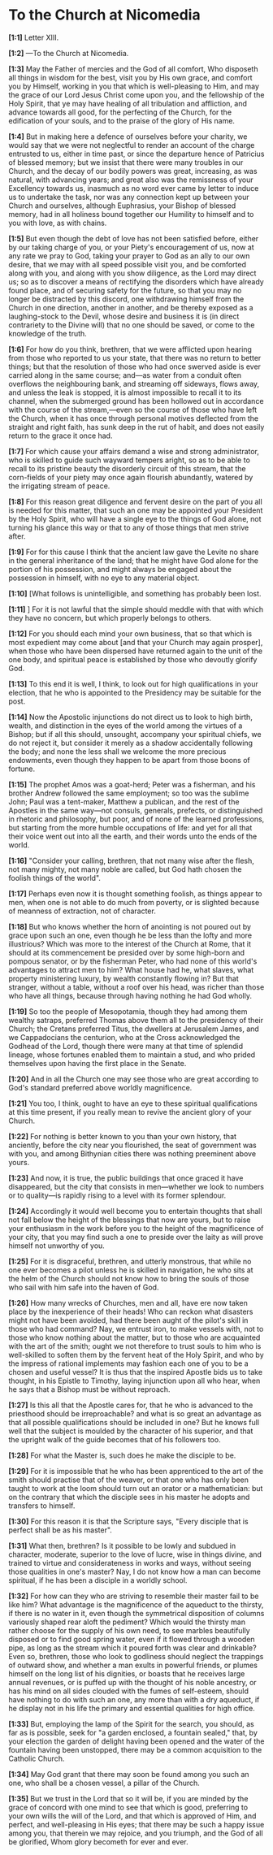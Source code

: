 # To the Church at Nicomedia

**[1:1]** Letter XIII.

**[1:2]** —To the Church at Nicomedia.

**[1:3]** May the Father of mercies and the God of all comfort, Who disposeth all things in wisdom for the best, visit you by His own grace, and comfort you by Himself, working in you that which is well-pleasing to Him, and may the grace of our Lord Jesus Christ come upon you, and the fellowship of the Holy Spirit, that ye may have healing of all tribulation and affliction, and advance towards all good, for the perfecting of the Church, for the edification of your souls, and to the praise of the glory of His name.

**[1:4]** But in making here a defence of ourselves before your charity, we would say that we were not neglectful to render an account of the charge entrusted to us, either in time past, or since the departure hence of Patricius of blessed memory; but we insist that there were many troubles in our Church, and the decay of our bodily powers was great, increasing, as was natural, with advancing years; and great also was the remissness of your Excellency towards us, inasmuch as no word ever came by letter to induce us to undertake the task, nor was any connection kept up between your Church and ourselves, although Euphrasius, your Bishop of blessed memory, had in all holiness bound together our Humility to himself and to you with love, as with chains.

**[1:5]** But even though the debt of love has not been satisfied before, either by our taking charge of you, or your Piety's encouragement of us, now at any rate we pray to God, taking your prayer to God as an ally to our own desire, that we may with all speed possible visit you, and be comforted along with you, and along with you show diligence, as the Lord may direct us; so as to discover a means of rectifying the disorders which have already found place, and of securing safety for the future, so that you may no longer be distracted by this discord, one withdrawing himself from the Church in one direction, another in another, and be thereby exposed as a laughing-stock to the Devil, whose desire and business it is (in direct contrariety to the Divine will) that no one should be saved, or come to the knowledge of the truth.

**[1:6]** For how do you think, brethren, that we were afflicted upon hearing from those who reported to us your state, that there was no return to better things; but that the resolution of those who had once swerved aside is ever carried along in the same course; and—as water from a conduit often overflows the neighbouring bank, and streaming off sideways, flows away, and unless the leak is stopped, it is almost impossible to recall it to its channel, when the submerged ground has been hollowed out in accordance with the course of the stream,—even so the course of those who have left the Church, when it has once through personal motives deflected from the straight and right faith, has sunk deep in the rut of habit, and does not easily return to the grace it once had.

**[1:7]** For which cause your affairs demand a wise and strong administrator, who is skilled to guide such wayward tempers aright, so as to be able to recall to its pristine beauty the disorderly circuit of this stream, that the corn-fields of your piety may once again flourish abundantly, watered by the irrigating stream of peace.

**[1:8]** For this reason great diligence and fervent desire on the part of you all is needed for this matter, that such an one may be appointed your President by the Holy Spirit, who will have a single eye to the things of God alone, not turning his glance this way or that to any of those things that men strive after.

**[1:9]** For for this cause I think that the ancient law gave the Levite no share in the general inheritance of the land; that he might have God alone for the portion of his possession, and might always be engaged about the possession in himself, with no eye to any material object.

**[1:10]** [What follows is unintelligible, and something has probably been lost.

**[1:11]** ]  For it is not lawful that the simple should meddle with that with which they have no concern, but which properly belongs to others.

**[1:12]** For you should each mind your own business, that so that which is most expedient may come about [and that your Church may again prosper], when those who have been dispersed have returned again to the unit of the one body, and spiritual peace is established by those who devoutly glorify God.

**[1:13]** To this end it is well, I think, to look out for high qualifications in your election, that he who is appointed to the Presidency may be suitable for the post.

**[1:14]** Now the Apostolic injunctions do not direct us to look to high birth, wealth, and distinction in the eyes of the world among the virtues of a Bishop; but if all this should, unsought, accompany your spiritual chiefs, we do not reject it, but consider it merely as a shadow accidentally following the body; and none the less shall we welcome the more precious endowments, even though they happen to be apart from those boons of fortune.

**[1:15]** The prophet Amos was a goat-herd; Peter was a fisherman, and his brother Andrew followed the same employment; so too was the sublime John; Paul was a tent-maker, Matthew a publican, and the rest of the Apostles in the same way—not consuls, generals, prefects, or distinguished in rhetoric and philosophy, but poor, and of none of the learned professions, but starting from the more humble occupations of life: and yet for all that their voice went out into all the earth, and their words unto the ends of the world.

**[1:16]** "Consider your calling, brethren, that not many wise after the flesh, not many mighty, not many noble are called, but God hath chosen the foolish things of the world".

**[1:17]** Perhaps even now it is thought something foolish, as things appear to men, when one is not able to do much from poverty, or is slighted because of meanness of extraction, not of character.

**[1:18]** But who knows whether the horn of anointing is not poured out by grace upon such an one, even though he be less than the lofty and more illustrious? Which was more to the interest of the Church at Rome, that it should at its commencement be presided over by some high-born and pompous senator, or by the fisherman Peter, who had none of this world's advantages to attract men to him? What house had he, what slaves, what property ministering luxury, by wealth constantly flowing in? But that stranger, without a table, without a roof over his head, was richer than those who have all things, because through having nothing he had God wholly.

**[1:19]** So too the people of Mesopotamia, though they had among them wealthy satraps, preferred Thomas above them all to the presidency of their Church; the Cretans preferred Titus, the dwellers at Jerusalem James, and we Cappadocians the centurion, who at the Cross acknowledged the Godhead of the Lord, though there were many at that time of splendid lineage, whose fortunes enabled them to maintain a stud, and who prided themselves upon having the first place in the Senate.

**[1:20]** And in all the Church one may see those who are great according to God's standard preferred above worldly magnificence.

**[1:21]** You too, I think, ought to have an eye to these spiritual qualifications at this time present, if you really mean to revive the ancient glory of your Church.

**[1:22]** For nothing is better known to you than your own history, that anciently, before the city near you flourished, the seat of government was with you, and among Bithynian cities there was nothing preeminent above yours.

**[1:23]** And now, it is true, the public buildings that once graced it have disappeared, but the city that consists in men—whether we look to numbers or to quality—is rapidly rising to a level with its former splendour.

**[1:24]** Accordingly it would well become you to entertain thoughts that shall not fall below the height of the blessings that now are yours, but to raise your enthusiasm in the work before you to the height of the magnificence of your city, that you may find such a one to preside over the laity as will prove himself not unworthy of you.

**[1:25]** For it is disgraceful, brethren, and utterly monstrous, that while no one ever becomes a pilot unless he is skilled in navigation, he who sits at the helm of the Church should not know how to bring the souls of those who sail with him safe into the haven of God.

**[1:26]** How many wrecks of Churches, men and all, have ere now taken place by the inexperience of their heads! Who can reckon what disasters might not have been avoided, had there been aught of the pilot's skill in those who had command? Nay, we entrust iron, to make vessels with, not to those who know nothing about the matter, but to those who are acquainted with the art of the smith; ought we not therefore to trust souls to him who is well-skilled to soften them by the fervent heat of the Holy Spirit, and who by the impress of rational implements may fashion each one of you to be a chosen and useful vessel? It is thus that the inspired Apostle bids us to take thought, in his Epistle to Timothy, laying injunction upon all who hear, when he says that a Bishop must be without reproach.

**[1:27]** Is this all that the Apostle cares for, that he who is advanced to the priesthood should be irreproachable? and what is so great an advantage as that all possible qualifications should be included in one? But he knows full well that the subject is moulded by the character of his superior, and that the upright walk of the guide becomes that of his followers too.

**[1:28]** For what the Master is, such does he make the disciple to be.

**[1:29]** For it is impossible that he who has been apprenticed to the art of the smith should practise that of the weaver, or that one who has only been taught to work at the loom should turn out an orator or a mathematician: but on the contrary that which the disciple sees in his master he adopts and transfers to himself.

**[1:30]** For this reason it is that the Scripture says, "Every disciple that is perfect shall be as his master".

**[1:31]** What then, brethren? Is it possible to be lowly and subdued in character, moderate, superior to the love of lucre, wise in things divine, and trained to virtue and considerateness in works and ways, without seeing those qualities in one's master? Nay, I do not know how a man can become spiritual, if he has been a disciple in a worldly school.

**[1:32]** For how can they who are striving to resemble their master fail to be like him? What advantage is the magnificence of the aqueduct to the thirsty, if there is no water in it, even though the symmetrical disposition of columns variously shaped rear aloft the pediment? Which would the thirsty man rather choose for the supply of his own need, to see marbles beautifully disposed or to find good spring water, even if it flowed through a wooden pipe, as long as the stream which it poured forth was clear and drinkable? Even so, brethren, those who look to godliness should neglect the trappings of outward show, and whether a man exults in powerful friends, or plumes himself on the long list of his dignities, or boasts that he receives large annual revenues, or is puffed up with the thought of his noble ancestry, or has his mind on all sides clouded with the fumes of self-esteem, should have nothing to do with such an one, any more than with a dry aqueduct, if he display not in his life the primary and essential qualities for high office.

**[1:33]** But, employing the lamp of the Spirit for the search, you should, as far as is possible, seek for "a garden enclosed, a fountain sealed," that, by your election the garden of delight having been opened and the water of the fountain having been unstopped, there may be a common acquisition to the Catholic Church.

**[1:34]** May God grant that there may soon be found among you such an one, who shall be a chosen vessel, a pillar of the Church.

**[1:35]** But we trust in the Lord that so it will be, if you are minded by the grace of concord with one mind to see that which is good, preferring to your own wills the will of the Lord, and that which is approved of Him, and perfect, and well-pleasing in His eyes; that there may be such a happy issue among you, that therein we may rejoice, and you triumph, and the God of all be glorified, Whom glory becometh for ever and ever.

